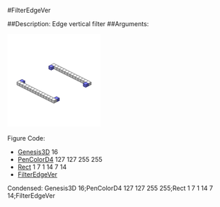 #FilterEdgeVer

##Description: Edge vertical filter
##Arguments: 

![](FilterEdgeVer-Iso.png)

Figure Code:
- [Genesis3D](Genesis3D.md) 16
- [PenColorD4](PenColorD4.md) 127 127 255 255
- [Rect](Rect.md) 1 7 1 14 7 14
- [FilterEdgeVer](FilterEdgeVer.md)

Condensed: Genesis3D 16;PenColorD4 127 127 255 255;Rect 1 7 1 14 7 14;FilterEdgeVer


